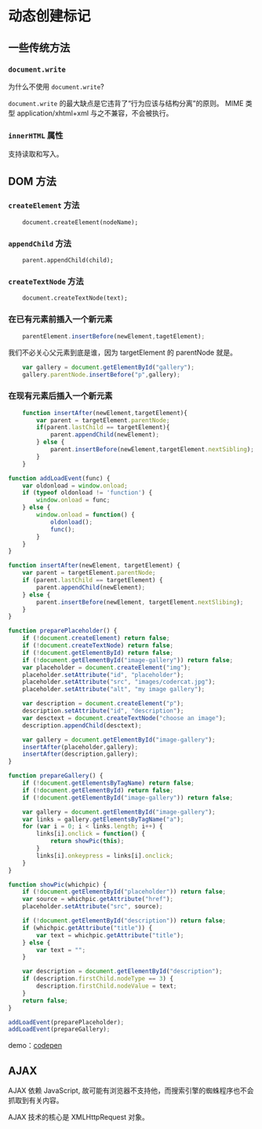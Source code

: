 # 动态创建标记

## 一些传统方法

### `document.write`

为什么不使用 `document.write`?

`document.write` 的最大缺点是它违背了“行为应该与结构分离”的原则。
MIME 类型 application/xhtml+xml 与之不兼容，不会被执行。

### `innerHTML` 属性

支持读取和写入。

## DOM 方法

### `createElement` 方法

```javascipt
    document.createElement(nodeName);
```

### `appendChild` 方法

```javascipt
    parent.appendChild(child);
```

### `createTextNode` 方法

```javascipt
    document.createTextNode(text);
```

### 在已有元素前插入一个新元素

```javascript
    parentElement.insertBefore(newElement,tagetElement);
```

我们不必关心父元素到底是谁，因为 targetElement 的 parentNode 就是。

```javascript
    var gallery = document.getElementById("gallery");
    gallery.parentNode.insertBefore("p",gallery);
```


### 在现有元素后插入一个新元素

```javascript
    function insertAfter(newElement,targetElement){
        var parent = targetElement.parentNode;
        if(parent.lastChild == targetElement){
            parent.appendChild(newElement);
        } else {
            parent.insertBefore(newElement,targetElement.nextSibling);
        }
    }
```


```javascript
function addLoadEvent(func) {
    var oldonload = window.onload;
    if (typeof oldonload != 'function') {
        window.onload = func;
    } else {
        window.onload = function() {
            oldonload();
            func();
        }
    }
}

function insertAfter(newElement, targetElement) {
    var parent = targetElement.parentNode;
    if (parent.lastChild == targetElement) {
        parent.appendChild(newElement);
    } else {
        parent.insertBefore(newElement, targetElement.nextSlibing);
    }
}

function preparePlaceholder() {
    if (!document.createElement) return false;
    if (!document.createTextNode) return false;
    if (!document.getElementById) return false;
    if (!document.getElementById("image-gallery")) return false;
    var placeholder = document.createElement("img");
    placeholder.setAttribute("id", "placeholder");
    placeholder.setAttribute("src", "images/codercat.jpg");
    placeholder.setAttribute("alt", "my image gallery");

    var description = document.createElement("p");
    description.setAttribute("id", "description");
    var desctext = document.createTextNode("choose an image");
    description.appendChild(desctext);

    var gallery = document.getElementById("image-gallery");
    insertAfter(placeholder,gallery);
    insertAfter(description,gallery);
}

function prepareGallery() {
    if (!document.getElementsByTagName) return false;
    if (!document.getElementById) return false;
    if (!document.getElementById("image-gallery")) return false;

    var gallery = document.getElementById("image-gallery");
    var links = gallery.getElementsByTagName("a");
    for (var i = 0; i < links.length; i++) {
        links[i].onclick = function() {
            return showPic(this);
        }
        links[i].onkeypress = links[i].onclick;
    }
}

function showPic(whichpic) {
    if (!document.getElementById("placeholder")) return false;
    var source = whichpic.getAttribute("href");
    placeholder.setAttribute("src", source);

    if (!document.getElementById("description")) return false;
    if (whichpic.getAttribute("title")) {
        var text = whichpic.getAttribute("title");
    } else {
        var text = "";
    }

    var description = document.getElementById("description");
    if (description.firstChild.nodeType == 3) {
        description.firstChild.nodeValue = text;
    }
    return false;
}

addLoadEvent(preparePlaceholder);
addLoadEvent(prepareGallery);
```


demo：[codepen](http://codepen.io/paddingme/pen/qCuDo)


## AJAX

AJAX 依赖 JavaScript, 故可能有浏览器不支持他，而搜索引擎的蜘蛛程序也不会抓取到有关内容。

AJAX 技术的核心是 XMLHttpRequest 对象。
